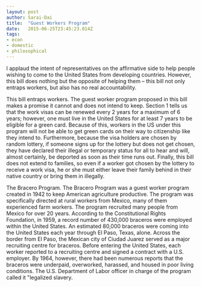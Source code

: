 ```yaml
---
layout: post 
author: Sarai-Dai 
title:  "Guest Workers Program" 
date:   2015-06-25T23:45:23.014Z 
tags: 
- econ
- domestic
- philosophical
---
```


I applaud the intent of representatives on the affirmative side to help people wishing to come to the United States from developing countries. However, this bill does nothing but the opposite of helping them – this bill not only entraps workers, but also has no real accountability.

This bill entraps workers. The guest worker program proposed in this bill makes a promise it cannot and does not intend to keep. Section 1 tells us that the work visas can be renewed every 2 years for a maximum of 6 years; however, one must live in the United States for at least 7 years to be eligible for a green card. Because of this, workers in the US under this program will not be able to get green cards on their way to citizenship like they intend to. Furthermore, because the visa holders are chosen by random lottery, if someone signs up for the lottery but does not get chosen, they have declared their illegal or temporary status for all to hear and will, almost certainly, be deported as soon as their time runs out. Finally, this bill does not extend to families, so even if a worker got chosen by the lottery to receive a work visa, he or she must either leave their family behind in their native country or bring them in illegally.

The Bracero Program. The Bracero Program was a guest worker program created in 1942 to keep American agriculture productive. The program was specifically directed at rural workers from Mexico, many of them experienced farm workers. The program recruited many people from Mexico for over 20 years. According to the Constitutional Rights Foundation, in 1959, a record number of 430,000 braceros were employed within the United States. An estimated 80,000 braceros were coming into the United States each year through El Paso, Texas, alone. Across the border from El Paso, the Mexican city of Ciudad Juarez served as a major recruiting centre for braceros. Before entering the United States, each worker reported to a recruiting centre and signed a contract with a U.S. employer. By 1964, however, there had been numerous reports that the braceros were underpaid, overworked, harassed, and housed in poor living conditions. The U.S. Department of Labor officer in charge of the program called it "legalized slavery.